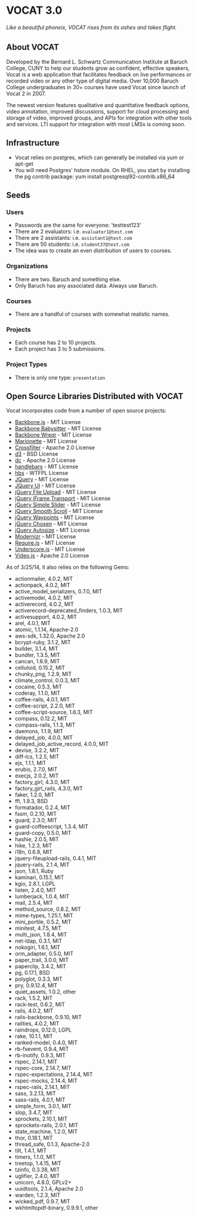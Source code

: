 # VOCAT 3.0
###### Like a beautiful phoneix, VOCAT rises from its ashes and takes flight.

## About VOCAT

Developed by the Bernard L. Schwartz Communication Institute at Baruch College, CUNY to help our students grow as confident, effective speakers, Vocat is a web application that facilitates feedback on live performances or recorded video or any other type of digital media. Over 10,000 Baruch College undergraduates in 30+ courses have used Vocat since launch of Vocat 2 in 2007.

The newest version features qualitative and quantitative feedback options, video annotation, improved discussions, support for cloud processing and storage of video, improved groups, and APIs for integration with other tools and services. LTI support for integration with most LMSs is coming soon.

## Infrastructure
- Vocat relies on postgres, which can generally be installed via yum or apt-get
- You will need Postgres' hstore module. On RHEL, you start by installing the pg contrib package: yum install postgresql92-contrib.x86_64

## Seeds

### Users
- Passwords are the same for everyone: 'testtest123'
- There are 2 evaluators: i.e. `evaluator1@test.com`
- There are 2 assistants: i.e. `assistant1@test.com`
- There are 50 students: i.e. `student37@test.com`
- The idea was to create an even distribution of users to courses. 

### Organizations
- There are two. Baruch and something else. 
- Only Baruch has any associated data. Always use Baruch.

### Courses
- There are a handful of courses with somewhat realistic names.

### Projects
- Each course has 2 to 10 projects.
- Each project has 3 to 5 submissions.

### Project Types
- There is only one type: `presentation`

## Open Source Libraries Distributed with VOCAT

Vocat incorporates code from a number of open source projects:

- [Backbone.js](http://backbonejs.org/) - MIT License
- [Backbone Babysitter](https://github.com/marionettejs/backbone.babysitter) - MIT License
- [Backbone Wreqr](https://github.com/marionettejs/backbone.wreqr) - MIT License
- [Marionette](https://github.com/marionettejs/backbone.marionette) - MIT License
- [Crossfilter](https://github.com/square/crossfilter) - Apache 2.0 License
- [d3](http://d3js.org/) - BSD License
- [dc](https://github.com/dc-js/dc.js) - Apache 2.0 License
- [handlebars](https://github.com/wycats/handlebars.js/) - MIT License
- [hbs](https://github.com/SlexAxton/require-handlebars-plugin) - WTFPL License
- [JQuery](http://jquery.com/) - MIT License
- [JQuery UI](http://jquery.com/) - MIT License
- [jQuery File Upload](https://github.com/blueimp/jQuery-File-Upload) - MIT License
- [jQuery iFrame Transport](http://cmlenz.github.io/jquery-iframe-transport/) - MIT License
- [jQuery Simple Slider](http://loopj.com/jquery-simple-slider/) - MIT License
- [jQuery Smooth Scroll](https://github.com/kswedberg/jquery-smooth-scroll) - MIT License
- [jQuery Waypoints](https://github.com/imakewebthings/jquery-waypoints) - MIT License
- [jQuery Chosen](http://harvesthq.github.io/chosen/) - MIT License
- [jQuery Autosize](http://www.jacklmoore.com/autosize/) - MIT License
- [Modernizr](http://modernizr.com/) - MIT License
- [Require.js](http://requirejs.org/) - MIT License
- [Underscore.js](https://github.com/jashkenas/underscore/) - MIT License
- [Video.js](https://github.com/videojs/video.js/blob/master/LICENSE) - Apache 2.0 License

As of 3/25/14, it also relies on the following Gems:

- actionmailer, 4.0.2, MIT
- actionpack, 4.0.2, MIT
- active_model_serializers, 0.7.0, MIT
- activemodel, 4.0.2, MIT
- activerecord, 4.0.2, MIT
- activerecord-deprecated_finders, 1.0.3, MIT
- activesupport, 4.0.2, MIT
- arel, 4.0.1, MIT
- atomic, 1.1.14, Apache-2.0
- aws-sdk, 1.32.0, Apache 2.0
- bcrypt-ruby, 3.1.2, MIT
- builder, 3.1.4, MIT
- bundler, 1.3.5, MIT
- cancan, 1.6.9, MIT
- celluloid, 0.15.2, MIT
- chunky_png, 1.2.9, MIT
- climate_control, 0.0.3, MIT
- cocaine, 0.5.3, MIT
- coderay, 1.1.0, MIT
- coffee-rails, 4.0.1, MIT
- coffee-script, 2.2.0, MIT
- coffee-script-source, 1.6.3, MIT
- compass, 0.12.2, MIT
- compass-rails, 1.1.3, MIT
- daemons, 1.1.9, MIT
- delayed_job, 4.0.0, MIT
- delayed_job_active_record, 4.0.0, MIT
- devise, 3.2.2, MIT
- diff-lcs, 1.2.5, MIT
- ejs, 1.1.1, MIT
- erubis, 2.7.0, MIT
- execjs, 2.0.2, MIT
- factory_girl, 4.3.0, MIT
- factory_girl_rails, 4.3.0, MIT
- faker, 1.2.0, MIT
- ffi, 1.9.3, BSD
- formatador, 0.2.4, MIT
- fssm, 0.2.10, MIT
- guard, 2.3.0, MIT
- guard-coffeescript, 1.3.4, MIT
- guard-copy, 0.5.0, MIT
- hashie, 2.0.5, MIT
- hike, 1.2.3, MIT
- i18n, 0.6.9, MIT
- jquery-fileupload-rails, 0.4.1, MIT
- jquery-rails, 2.1.4, MIT
- json, 1.8.1, Ruby
- kaminari, 0.15.1, MIT
- kgio, 2.8.1, LGPL
- listen, 2.4.0, MIT
- lumberjack, 1.0.4, MIT
- mail, 2.5.4, MIT
- method_source, 0.8.2, MIT
- mime-types, 1.25.1, MIT
- mini_portile, 0.5.2, MIT
- minitest, 4.7.5, MIT
- multi_json, 1.8.4, MIT
- net-ldap, 0.3.1, MIT
- nokogiri, 1.6.1, MIT
- orm_adapter, 0.5.0, MIT
- paper_trail, 3.0.0, MIT
- paperclip, 3.4.2, MIT
- pg, 0.17.1, BSD
- polyglot, 0.3.3, MIT
- pry, 0.9.12.4, MIT
- quiet_assets, 1.0.2, other
- rack, 1.5.2, MIT
- rack-test, 0.6.2, MIT
- rails, 4.0.2, MIT
- rails-backbone, 0.9.10, MIT
- railties, 4.0.2, MIT
- raindrops, 0.12.0, LGPL
- rake, 10.1.1, MIT
- ranked-model, 0.4.0, MIT
- rb-fsevent, 0.9.4, MIT
- rb-inotify, 0.9.3, MIT
- rspec, 2.14.1, MIT
- rspec-core, 2.14.7, MIT
- rspec-expectations, 2.14.4, MIT
- rspec-mocks, 2.14.4, MIT
- rspec-rails, 2.14.1, MIT
- sass, 3.2.13, MIT
- sass-rails, 4.0.1, MIT
- simple_form, 3.0.1, MIT
- slop, 3.4.7, MIT
- sprockets, 2.10.1, MIT
- sprockets-rails, 2.0.1, MIT
- state_machine, 1.2.0, MIT
- thor, 0.18.1, MIT
- thread_safe, 0.1.3, Apache-2.0
- tilt, 1.4.1, MIT
- timers, 1.1.0, MIT
- treetop, 1.4.15, MIT
- tzinfo, 0.3.38, MIT
- uglifier, 2.4.0, MIT
- unicorn, 4.8.0, GPLv2+
- uuidtools, 2.1.4, Apache 2.0
- warden, 1.2.3, MIT
- wicked_pdf, 0.9.7, MIT
- wkhtmltopdf-binary, 0.9.9.1, other

